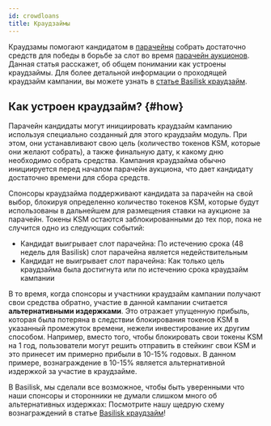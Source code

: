 ```yaml
---
id: crowdloans
title: Краудзаймы
---
```


Краудзамы помогают кандидатом в [парачейны](/parachains) собрать достаточно средств для победы в борьбе за слот во время [парачейн аукционов](/parachain_auctions). Данная статья расскажет, об общем понимании как устроены краудзаймы. Для более детальной информации о проходящей краудзайм кампании, вы можете узнать в [статье Basilisk краудзайм](/basilisk_crowdloan).


## Как устроен краудзайм? {#how}

Парачейн кандидаты могут инициировать краудзайм кампанию используя специально созданный для этого краудзайм модуль. При этом, они устанавливают свою цель (количество токенов KSM, которые они желают собрать), а также финальную дату, к какому дню необходимо собрать средства. Кампания краудзайма обычно инициируется перед началом парачейн аукциона, что дает кандидату достаточно времени для сбора средств.

Спонсоры краудзайма поддерживают кандидата за парачейн на свой выбор, блокируя определенно количество токенов KSM, которые будут использованы в дальнейшем для размещения ставки на аукционе за парачейн. Токены KSM остаются заблокированными до тех пор, пока не случится одно из следующих событий:

* Кандидат выигрывает слот парачейна: По истечению срока (48 недель для Basilisk) слот парачейна является недействительным
* Кандидат не выигрывает слот парачейна: Как только цель краудзайма была достигнута или по истечению срока краудзайм кампании

В то время, когда спонсоры и участники краудзайм кампании получают свои средства обратно, участие в данной кампании считается **альтернативными издержками**. Это отражает упущенную прибыль, которая была потеряна в следствии блокирования токенов KSM в указанный промежуток времени, нежели инвестирование их другим способом. Например, вместо того, чтобы блокировать свои токены KSM на 1 год, пользователи могут решить отправить в стейкинг свои KSM и это принесет им примерно прибыли в 10-15% годовых. В данном примере, вознаграждение в 10-15% является альтернативной издержкой за участие в краудзайме. 

В Basilisk, мы сделали все возможное, чтобы быть уверенными что наши спонсоры и сторонники не думали слишком много об альтернативных издержках: Посмотрите нашу щедрую схему вознаграждений в статье [Basilisk краудзайм](/basilisk_crowdloan)!
